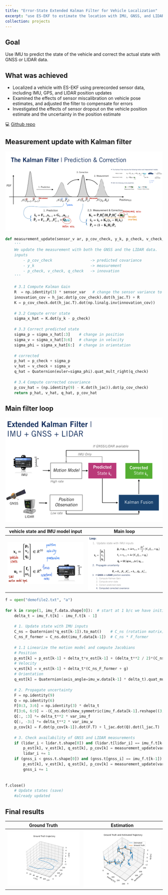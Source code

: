 ```yaml
---
title: "Error-State Extended Kalman Filter for Vehicle Localization"
excerpt: "use ES-EKF to estimate the location with IMU, GNSS, and LIDAR data provided.  <br/><img src='/images/projects/Cousera/Self_driving/estimation_trajectory.png'>"
collection: projects
---
```

## Goal

Use IMU to predict the state of the vehicle and correct the actual state with GNSS or LIDAR data.

## What was achieved

* Localized a vehicle with ES-EKF using prerecorded sensor data, including IMU, GPS, and LIDAR position updates
* Examined the effects of sensor miscalibration on vehicle pose estimates, and adjusted the filter to compensate for errors
* Investigated the effects of sensor dropout on the vehicle position estimate and the uncertainty in the position estimate

:computer: [Github repo](https://github.com/yi-cheng-liu/University-of-Toronto---self-driving-specialization/tree/main/Course%202%20-%20State%20Estimation)

## Measurement update with Kalman filter

![kalman filter](/images/projects/Cousera/Self_driving/kalman_filter.jpg)

```python
def measurement_update(sensor_v ar, p_cov_check, y_k, p_check, v_check, q_check):
    '''
    We update the measurement with both the GNSS and the LIDAR data.
    inputs
        - p_cov_check                 -> predicted covariance
        - y_k                         -> measurement
        - p_check, v_check, q_check   -> innovation
    '''
    
    # 3.1 Compute Kalman Gain
    R  = np.identity(3) * sensor_var   # change the sensor variance to covariance
    innovation_cov = h_jac.dot(p_cov_check).dot(h_jac.T) + R
    K = p_cov_check.dot(h_jac.T).dot(np.linalg.inv(innovation_cov))
    
    # 3.2 Compute error state
    sigma_x_hat = K.dot(y_k - p_check)
    
    # 3.3 Correct predicted state
    sigma_p = sigma_x_hat[:3]    # change in position
    sigma_v = sigma_x_hat[3:6]   # change in velocity
    sigma_phi = sigma_x_hat[6:]  # change in orientation
    
    # corrected
    p_hat = p_check + sigma_p    
    v_hat = v_check + sigma_v
    q_hat = Quaternion(euler=sigma_phi).quat_mult_right(q_check)
    
    # 3.4 Compute corrected covariance
    p_cov_hat = (np.identity(9) - K.dot(h_jac)).dot(p_cov_check)
    return p_hat, v_hat, q_hat, p_cov_hat
```

## Main filter loop

![update flow](/images/projects/Cousera/Self_driving/update_flow.jpg)

| vehicle state and IMU model input    | Main loop                      |
:----------------------:|:----------------------:
![estimation trajectory](/images/projects/Cousera/Self_driving/vehicle_state.jpg) | ![main loop](/images/projects/Cousera/Self_driving/main_loop.jpg)

```python
f = open("demofile2.txt", "a")

for k in range(1, imu_f.data.shape[0]):  # start at 1 b/c we have initial prediction from gt
    delta_t = imu_f.t[k] - imu_f.t[k - 1]

    # 1. Update state with IMU inputs
    C_ns = Quaternion(*q_est[k-1]).to_mat()    # C_ns (rotation matrix)
    C_ns_F_former = C_ns.dot(imu_f.data[k-1])  # C_ns * F_former

    # 1.1 Linearize the motion model and compute Jacobians
    # Position 
    p_est[k] = p_est[k-1] + delta_t*v_est[k-1] + (delta_t**2 / 2)*(C_ns_F_former + g)
    # Velocity
    v_est[k] = v_est[k-1] + delta_t*(C_ns_F_former + g)
    # Orientation
    q_est[k] = Quaternion(axis_angle=imu_w.data[k-1] * delta_t).quat_mult_right(q_est[k-1])
    
    # 2. Propagate uncertainty
    F = np.identity(9)
    Q = np.identity(6)
    F[0:3, 3:6] = np.identity(3) * delta_t
    F[3:6, 6:9] = -(C_ns.dot(skew_symmetric(imu_f.data[k-1].reshape((3,1)))))
    Q[:, :3] *= delta_t**2 * var_imu_f
    Q[:, -3:] *= delta_t**2 * var_imu_w
    p_cov[k] = F.dot(p_cov[k-1]).dot(F.T) + l_jac.dot(Q).dot(l_jac.T)
  
    # 3. Check availability of GNSS and LIDAR measurements
    if (lidar_i < lidar.t.shape[0]) and (lidar.t[lidar_i] == imu_f.t[k-1]):
        p_est[k], v_est[k], q_est[k], p_cov[k] = measurement_update(var_lidar, p_cov[k], lidar.data[lidar_i].T, p_est[k], v_est[k], q_est[k])
        lidar_i += 1
    if (gnss_i < gnss.t.shape[0]) and (gnss.t[gnss_i] == imu_f.t[k-1]):
        p_est[k], v_est[k], q_est[k], p_cov[k] = measurement_update(var_gnss, p_cov[k], gnss.data[gnss_i].T, p_est[k], v_est[k], q_est[k])
        gnss_i += 1
    

f.close()
    # Update states (save)
    #already updated
```


## Final results

| Ground Truth             |  Estimation                    |
:-------------------------:|:-------------------------:
![ground truth trajectory](/images/projects/Cousera/Self_driving/ground_truth_trajectory.png)     |  ![estimation trajectory](/images/projects/Cousera/Self_driving/estimation_trajectory.png)